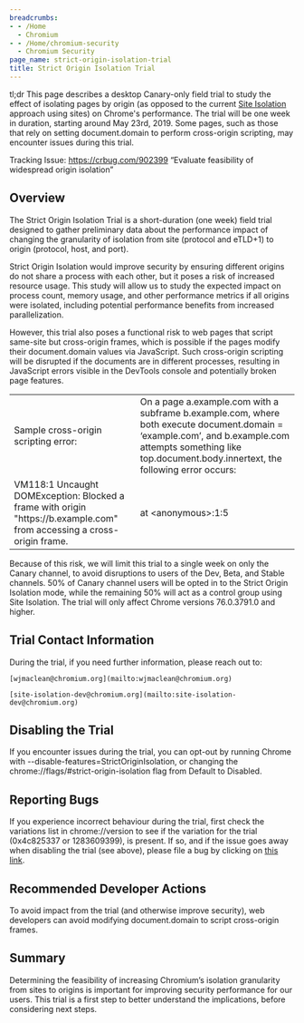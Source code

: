 ```yaml
---
breadcrumbs:
- - /Home
  - Chromium
- - /Home/chromium-security
  - Chromium Security
page_name: strict-origin-isolation-trial
title: Strict Origin Isolation Trial
---
```


tl;dr This page describes a desktop Canary-only field trial to study the effect
of isolating pages by origin (as opposed to the current [Site
Isolation](/Home/chromium-security/site-isolation) approach using sites) on
Chrome's performance. The trial will be one week in duration, starting around
May 23rd, 2019. Some pages, such as those that rely on setting document.domain
to perform cross-origin scripting, may encounter issues during this trial.

Tracking Issue: <https://crbug.com/902399> “Evaluate feasibility of widespread
origin isolation”

## Overview

The Strict Origin Isolation Trial is a short-duration (one week) field trial
designed to gather preliminary data about the performance impact of changing the
granularity of isolation from site (protocol and eTLD+1) to origin (protocol,
host, and port).

Strict Origin Isolation would improve security by ensuring different origins do
not share a process with each other, but it poses a risk of increased resource
usage. This study will allow us to study the expected impact on process count,
memory usage, and other performance metrics if all origins were isolated,
including potential performance benefits from increased parallelization.

However, this trial also poses a functional risk to web pages that script
same-site but cross-origin frames, which is possible if the pages modify their
document.domain values via JavaScript. Such cross-origin scripting will be
disrupted if the documents are in different processes, resulting in JavaScript
errors visible in the DevTools console and potentially broken page features.

<table>
<tr>

<td>Sample cross-origin scripting error:</td>

<td>On a page a.example.com with a subframe b.example.com, where both execute document.domain = ‘example.com’, and b.example.com attempts something like top.document.body.innertext, the following error occurs:</td>

</tr>
<tr>

<td>VM118:1 Uncaught DOMException: Blocked a frame with origin "https://b.example.com" from accessing a cross-origin frame.</td>

<td> at &lt;anonymous&gt;:1:5</td>

</tr>
</table>

Because of this risk, we will limit this trial to a single week on only the
Canary channel, to avoid disruptions to users of the Dev, Beta, and Stable
channels. 50% of Canary channel users will be opted in to the Strict Origin
Isolation mode, while the remaining 50% will act as a control group using Site
Isolation. The trial will only affect Chrome versions 76.0.3791.0 and higher.

## Trial Contact Information

During the trial, if you need further information, please reach out to:

    [wjmaclean@chromium.org](mailto:wjmaclean@chromium.org)

    [site-isolation-dev@chromium.org](mailto:site-isolation-dev@chromium.org)

## Disabling the Trial

If you encounter issues during the trial, you can opt-out by running Chrome with
--disable-features=StrictOriginIsolation, or changing the
chrome://flags/#strict-origin-isolation flag from Default to Disabled.

## Reporting Bugs

If you experience incorrect behaviour during the trial, first check the
variations list in chrome://version to see if the variation for the trial
(0x4c825337 or 1283609399), is present. If so, and if the issue goes away when
disabling the trial (see above), please file a bug by clicking on [this
link](https://bugs.chromium.org/p/chromium/issues/entry?template=Defect+report+from+user&components=Internals%3ESandbox%3ESiteIsolation&blocking=902399&cc=wjmaclean@chromium.org&summary=Issue+during+Strict+Origin+Isolation+Trial:).

## Recommended Developer Actions

To avoid impact from the trial (and otherwise improve security), web developers
can avoid modifying document.domain to script cross-origin frames.

## Summary

Determining the feasibility of increasing Chromium’s isolation granularity from
sites to origins is important for improving security performance for our users.
This trial is a first step to better understand the implications, before
considering next steps.
